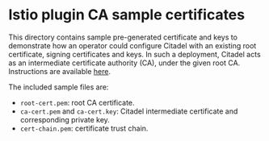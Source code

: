 # Istio plugin CA sample certificates

This directory contains sample pre-generated certificate and keys to demonstrate how an operator could configure Citadel with an existing root certificate, signing certificates and keys. In such
a deployment, Citadel acts as an intermediate certificate authority (CA), under the given root CA.
Instructions are available [here](https://istio.io/docs/tasks/security/cert-management/plugin-ca-cert/).

The included sample files are:

- `root-cert.pem`: root CA certificate.
- `ca-cert.pem` and `ca-cert.key`: Citadel intermediate certificate and corresponding private key.
- `cert-chain.pem`: certificate trust chain.
